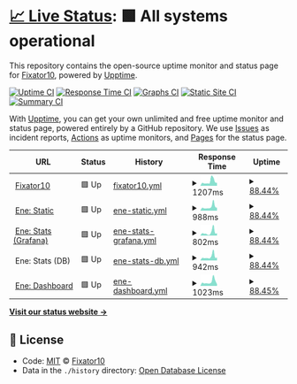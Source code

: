 # [📈 Live Status](https://status.fixator10.ru): <!--live status--> **🟩 All systems operational**

This repository contains the open-source uptime monitor and status page for [Fixator10](https://fixator10.ru), powered by [Upptime](https://github.com/upptime/upptime).

[![Uptime CI](https://github.com/koj-co/upptime/workflows/Uptime%20CI/badge.svg)](https://github.com/koj-co/upptime/actions?query=workflow%3A%22Uptime+CI%22)
[![Response Time CI](https://github.com/koj-co/upptime/workflows/Response%20Time%20CI/badge.svg)](https://github.com/koj-co/upptime/actions?query=workflow%3A%22Response+Time+CI%22)
[![Graphs CI](https://github.com/koj-co/upptime/workflows/Graphs%20CI/badge.svg)](https://github.com/koj-co/upptime/actions?query=workflow%3A%22Graphs+CI%22)
[![Static Site CI](https://github.com/koj-co/upptime/workflows/Static%20Site%20CI/badge.svg)](https://github.com/koj-co/upptime/actions?query=workflow%3A%22Static+Site+CI%22)
[![Summary CI](https://github.com/koj-co/upptime/workflows/Summary%20CI/badge.svg)](https://github.com/koj-co/upptime/actions?query=workflow%3A%22Summary+CI%22)

With [Upptime](https://upptime.js.org), you can get your own unlimited and free uptime monitor and status page, powered entirely by a GitHub repository. We use [Issues](https://github.com/fixator10/status/issues) as incident reports, [Actions](https://github.com/fixator10/status/actions) as uptime monitors, and [Pages](https://status.fixator10.ru) for the status page.

<!--start: status pages-->
<!-- This summary is generated by Upptime (https://github.com/upptime/upptime) -->
<!-- Do not edit this manually, your changes will be overwritten -->
<!-- prettier-ignore -->
| URL | Status | History | Response Time | Uptime |
| --- | ------ | ------- | ------------- | ------ |
| <img alt="" src="https://favicons.githubusercontent.com/fixator10.ru" height="13"> [Fixator10](https://fixator10.ru) | 🟩 Up | [fixator10.yml](https://github.com/fixator10/status/commits/HEAD/history/fixator10.yml) | <details><summary><img alt="Response time graph" src="./graphs/fixator10/response-time-week.png" height="20"> 1207ms</summary><br><a href="https://status.fixator10.ru/history/fixator10"><img alt="Response time 1184" src="https://img.shields.io/endpoint?url=https%3A%2F%2Fraw.githubusercontent.com%2Ffixator10%2Fstatus%2FHEAD%2Fapi%2Ffixator10%2Fresponse-time.json"></a><br><a href="https://status.fixator10.ru/history/fixator10"><img alt="24-hour response time 1443" src="https://img.shields.io/endpoint?url=https%3A%2F%2Fraw.githubusercontent.com%2Ffixator10%2Fstatus%2FHEAD%2Fapi%2Ffixator10%2Fresponse-time-day.json"></a><br><a href="https://status.fixator10.ru/history/fixator10"><img alt="7-day response time 1207" src="https://img.shields.io/endpoint?url=https%3A%2F%2Fraw.githubusercontent.com%2Ffixator10%2Fstatus%2FHEAD%2Fapi%2Ffixator10%2Fresponse-time-week.json"></a><br><a href="https://status.fixator10.ru/history/fixator10"><img alt="30-day response time 851" src="https://img.shields.io/endpoint?url=https%3A%2F%2Fraw.githubusercontent.com%2Ffixator10%2Fstatus%2FHEAD%2Fapi%2Ffixator10%2Fresponse-time-month.json"></a><br><a href="https://status.fixator10.ru/history/fixator10"><img alt="1-year response time 1184" src="https://img.shields.io/endpoint?url=https%3A%2F%2Fraw.githubusercontent.com%2Ffixator10%2Fstatus%2FHEAD%2Fapi%2Ffixator10%2Fresponse-time-year.json"></a></details> | <details><summary><a href="https://status.fixator10.ru/history/fixator10">88.44%</a></summary><a href="https://status.fixator10.ru/history/fixator10"><img alt="All-time uptime 90.97%" src="https://img.shields.io/endpoint?url=https%3A%2F%2Fraw.githubusercontent.com%2Ffixator10%2Fstatus%2FHEAD%2Fapi%2Ffixator10%2Fuptime.json"></a><br><a href="https://status.fixator10.ru/history/fixator10"><img alt="24-hour uptime 73.89%" src="https://img.shields.io/endpoint?url=https%3A%2F%2Fraw.githubusercontent.com%2Ffixator10%2Fstatus%2FHEAD%2Fapi%2Ffixator10%2Fuptime-day.json"></a><br><a href="https://status.fixator10.ru/history/fixator10"><img alt="7-day uptime 88.44%" src="https://img.shields.io/endpoint?url=https%3A%2F%2Fraw.githubusercontent.com%2Ffixator10%2Fstatus%2FHEAD%2Fapi%2Ffixator10%2Fuptime-week.json"></a><br><a href="https://status.fixator10.ru/history/fixator10"><img alt="30-day uptime 97.34%" src="https://img.shields.io/endpoint?url=https%3A%2F%2Fraw.githubusercontent.com%2Ffixator10%2Fstatus%2FHEAD%2Fapi%2Ffixator10%2Fuptime-month.json"></a><br><a href="https://status.fixator10.ru/history/fixator10"><img alt="1-year uptime 90.97%" src="https://img.shields.io/endpoint?url=https%3A%2F%2Fraw.githubusercontent.com%2Ffixator10%2Fstatus%2FHEAD%2Fapi%2Ffixator10%2Fuptime-year.json"></a></details>
| <img alt="" src="https://cdn.discordapp.com/avatars/257789498153238528/0b3b9d6b02bddc804d831ad919c2e36e.png?size=128" height="13"> [Ene: Static](https://ene.fixator10.ru) | 🟩 Up | [ene-static.yml](https://github.com/fixator10/status/commits/HEAD/history/ene-static.yml) | <details><summary><img alt="Response time graph" src="./graphs/ene-static/response-time-week.png" height="20"> 988ms</summary><br><a href="https://status.fixator10.ru/history/ene-static"><img alt="Response time 929" src="https://img.shields.io/endpoint?url=https%3A%2F%2Fraw.githubusercontent.com%2Ffixator10%2Fstatus%2FHEAD%2Fapi%2Fene-static%2Fresponse-time.json"></a><br><a href="https://status.fixator10.ru/history/ene-static"><img alt="24-hour response time 935" src="https://img.shields.io/endpoint?url=https%3A%2F%2Fraw.githubusercontent.com%2Ffixator10%2Fstatus%2FHEAD%2Fapi%2Fene-static%2Fresponse-time-day.json"></a><br><a href="https://status.fixator10.ru/history/ene-static"><img alt="7-day response time 988" src="https://img.shields.io/endpoint?url=https%3A%2F%2Fraw.githubusercontent.com%2Ffixator10%2Fstatus%2FHEAD%2Fapi%2Fene-static%2Fresponse-time-week.json"></a><br><a href="https://status.fixator10.ru/history/ene-static"><img alt="30-day response time 778" src="https://img.shields.io/endpoint?url=https%3A%2F%2Fraw.githubusercontent.com%2Ffixator10%2Fstatus%2FHEAD%2Fapi%2Fene-static%2Fresponse-time-month.json"></a><br><a href="https://status.fixator10.ru/history/ene-static"><img alt="1-year response time 929" src="https://img.shields.io/endpoint?url=https%3A%2F%2Fraw.githubusercontent.com%2Ffixator10%2Fstatus%2FHEAD%2Fapi%2Fene-static%2Fresponse-time-year.json"></a></details> | <details><summary><a href="https://status.fixator10.ru/history/ene-static">88.44%</a></summary><a href="https://status.fixator10.ru/history/ene-static"><img alt="All-time uptime 91.86%" src="https://img.shields.io/endpoint?url=https%3A%2F%2Fraw.githubusercontent.com%2Ffixator10%2Fstatus%2FHEAD%2Fapi%2Fene-static%2Fuptime.json"></a><br><a href="https://status.fixator10.ru/history/ene-static"><img alt="24-hour uptime 73.90%" src="https://img.shields.io/endpoint?url=https%3A%2F%2Fraw.githubusercontent.com%2Ffixator10%2Fstatus%2FHEAD%2Fapi%2Fene-static%2Fuptime-day.json"></a><br><a href="https://status.fixator10.ru/history/ene-static"><img alt="7-day uptime 88.44%" src="https://img.shields.io/endpoint?url=https%3A%2F%2Fraw.githubusercontent.com%2Ffixator10%2Fstatus%2FHEAD%2Fapi%2Fene-static%2Fuptime-week.json"></a><br><a href="https://status.fixator10.ru/history/ene-static"><img alt="30-day uptime 97.34%" src="https://img.shields.io/endpoint?url=https%3A%2F%2Fraw.githubusercontent.com%2Ffixator10%2Fstatus%2FHEAD%2Fapi%2Fene-static%2Fuptime-month.json"></a><br><a href="https://status.fixator10.ru/history/ene-static"><img alt="1-year uptime 91.86%" src="https://img.shields.io/endpoint?url=https%3A%2F%2Fraw.githubusercontent.com%2Ffixator10%2Fstatus%2FHEAD%2Fapi%2Fene-static%2Fuptime-year.json"></a></details>
| <img alt="" src="https://grafana.com/static/assets/img/fav32.png" height="13"> [Ene: Stats (Grafana)](https://ene.fixator10.ru/stats/api/health) | 🟩 Up | [ene-stats-grafana.yml](https://github.com/fixator10/status/commits/HEAD/history/ene-stats-grafana.yml) | <details><summary><img alt="Response time graph" src="./graphs/ene-stats-grafana/response-time-week.png" height="20"> 802ms</summary><br><a href="https://status.fixator10.ru/history/ene-stats-grafana"><img alt="Response time 805" src="https://img.shields.io/endpoint?url=https%3A%2F%2Fraw.githubusercontent.com%2Ffixator10%2Fstatus%2FHEAD%2Fapi%2Fene-stats-grafana%2Fresponse-time.json"></a><br><a href="https://status.fixator10.ru/history/ene-stats-grafana"><img alt="24-hour response time 808" src="https://img.shields.io/endpoint?url=https%3A%2F%2Fraw.githubusercontent.com%2Ffixator10%2Fstatus%2FHEAD%2Fapi%2Fene-stats-grafana%2Fresponse-time-day.json"></a><br><a href="https://status.fixator10.ru/history/ene-stats-grafana"><img alt="7-day response time 802" src="https://img.shields.io/endpoint?url=https%3A%2F%2Fraw.githubusercontent.com%2Ffixator10%2Fstatus%2FHEAD%2Fapi%2Fene-stats-grafana%2Fresponse-time-week.json"></a><br><a href="https://status.fixator10.ru/history/ene-stats-grafana"><img alt="30-day response time 641" src="https://img.shields.io/endpoint?url=https%3A%2F%2Fraw.githubusercontent.com%2Ffixator10%2Fstatus%2FHEAD%2Fapi%2Fene-stats-grafana%2Fresponse-time-month.json"></a><br><a href="https://status.fixator10.ru/history/ene-stats-grafana"><img alt="1-year response time 805" src="https://img.shields.io/endpoint?url=https%3A%2F%2Fraw.githubusercontent.com%2Ffixator10%2Fstatus%2FHEAD%2Fapi%2Fene-stats-grafana%2Fresponse-time-year.json"></a></details> | <details><summary><a href="https://status.fixator10.ru/history/ene-stats-grafana">88.44%</a></summary><a href="https://status.fixator10.ru/history/ene-stats-grafana"><img alt="All-time uptime 91.42%" src="https://img.shields.io/endpoint?url=https%3A%2F%2Fraw.githubusercontent.com%2Ffixator10%2Fstatus%2FHEAD%2Fapi%2Fene-stats-grafana%2Fuptime.json"></a><br><a href="https://status.fixator10.ru/history/ene-stats-grafana"><img alt="24-hour uptime 73.91%" src="https://img.shields.io/endpoint?url=https%3A%2F%2Fraw.githubusercontent.com%2Ffixator10%2Fstatus%2FHEAD%2Fapi%2Fene-stats-grafana%2Fuptime-day.json"></a><br><a href="https://status.fixator10.ru/history/ene-stats-grafana"><img alt="7-day uptime 88.44%" src="https://img.shields.io/endpoint?url=https%3A%2F%2Fraw.githubusercontent.com%2Ffixator10%2Fstatus%2FHEAD%2Fapi%2Fene-stats-grafana%2Fuptime-week.json"></a><br><a href="https://status.fixator10.ru/history/ene-stats-grafana"><img alt="30-day uptime 97.34%" src="https://img.shields.io/endpoint?url=https%3A%2F%2Fraw.githubusercontent.com%2Ffixator10%2Fstatus%2FHEAD%2Fapi%2Fene-stats-grafana%2Fuptime-month.json"></a><br><a href="https://status.fixator10.ru/history/ene-stats-grafana"><img alt="1-year uptime 91.42%" src="https://img.shields.io/endpoint?url=https%3A%2F%2Fraw.githubusercontent.com%2Ffixator10%2Fstatus%2FHEAD%2Fapi%2Fene-stats-grafana%2Fuptime-year.json"></a></details>
| <img alt="" src="https://www.influxdata.com/wp-content/uploads/Favicon-blue-200x200.png" height="13"> Ene: Stats (DB) | 🟩 Up | [ene-stats-db.yml](https://github.com/fixator10/status/commits/HEAD/history/ene-stats-db.yml) | <details><summary><img alt="Response time graph" src="./graphs/ene-stats-db/response-time-week.png" height="20"> 942ms</summary><br><a href="https://status.fixator10.ru/history/ene-stats-db"><img alt="Response time 914" src="https://img.shields.io/endpoint?url=https%3A%2F%2Fraw.githubusercontent.com%2Ffixator10%2Fstatus%2FHEAD%2Fapi%2Fene-stats-db%2Fresponse-time.json"></a><br><a href="https://status.fixator10.ru/history/ene-stats-db"><img alt="24-hour response time 886" src="https://img.shields.io/endpoint?url=https%3A%2F%2Fraw.githubusercontent.com%2Ffixator10%2Fstatus%2FHEAD%2Fapi%2Fene-stats-db%2Fresponse-time-day.json"></a><br><a href="https://status.fixator10.ru/history/ene-stats-db"><img alt="7-day response time 942" src="https://img.shields.io/endpoint?url=https%3A%2F%2Fraw.githubusercontent.com%2Ffixator10%2Fstatus%2FHEAD%2Fapi%2Fene-stats-db%2Fresponse-time-week.json"></a><br><a href="https://status.fixator10.ru/history/ene-stats-db"><img alt="30-day response time 788" src="https://img.shields.io/endpoint?url=https%3A%2F%2Fraw.githubusercontent.com%2Ffixator10%2Fstatus%2FHEAD%2Fapi%2Fene-stats-db%2Fresponse-time-month.json"></a><br><a href="https://status.fixator10.ru/history/ene-stats-db"><img alt="1-year response time 914" src="https://img.shields.io/endpoint?url=https%3A%2F%2Fraw.githubusercontent.com%2Ffixator10%2Fstatus%2FHEAD%2Fapi%2Fene-stats-db%2Fresponse-time-year.json"></a></details> | <details><summary><a href="https://status.fixator10.ru/history/ene-stats-db">88.44%</a></summary><a href="https://status.fixator10.ru/history/ene-stats-db"><img alt="All-time uptime 90.26%" src="https://img.shields.io/endpoint?url=https%3A%2F%2Fraw.githubusercontent.com%2Ffixator10%2Fstatus%2FHEAD%2Fapi%2Fene-stats-db%2Fuptime.json"></a><br><a href="https://status.fixator10.ru/history/ene-stats-db"><img alt="24-hour uptime 73.92%" src="https://img.shields.io/endpoint?url=https%3A%2F%2Fraw.githubusercontent.com%2Ffixator10%2Fstatus%2FHEAD%2Fapi%2Fene-stats-db%2Fuptime-day.json"></a><br><a href="https://status.fixator10.ru/history/ene-stats-db"><img alt="7-day uptime 88.44%" src="https://img.shields.io/endpoint?url=https%3A%2F%2Fraw.githubusercontent.com%2Ffixator10%2Fstatus%2FHEAD%2Fapi%2Fene-stats-db%2Fuptime-week.json"></a><br><a href="https://status.fixator10.ru/history/ene-stats-db"><img alt="30-day uptime 97.34%" src="https://img.shields.io/endpoint?url=https%3A%2F%2Fraw.githubusercontent.com%2Ffixator10%2Fstatus%2FHEAD%2Fapi%2Fene-stats-db%2Fuptime-month.json"></a><br><a href="https://status.fixator10.ru/history/ene-stats-db"><img alt="1-year uptime 90.26%" src="https://img.shields.io/endpoint?url=https%3A%2F%2Fraw.githubusercontent.com%2Ffixator10%2Fstatus%2FHEAD%2Fapi%2Fene-stats-db%2Fuptime-year.json"></a></details>
| <img alt="" src="https://cdn.discordapp.com/avatars/257789498153238528/0b3b9d6b02bddc804d831ad919c2e36e.png?size=128" height="13"> [Ene: Dashboard](https://ene.fixator10.ru/dash/) | 🟩 Up | [ene-dashboard.yml](https://github.com/fixator10/status/commits/HEAD/history/ene-dashboard.yml) | <details><summary><img alt="Response time graph" src="./graphs/ene-dashboard/response-time-week.png" height="20"> 1023ms</summary><br><a href="https://status.fixator10.ru/history/ene-dashboard"><img alt="Response time 940" src="https://img.shields.io/endpoint?url=https%3A%2F%2Fraw.githubusercontent.com%2Ffixator10%2Fstatus%2FHEAD%2Fapi%2Fene-dashboard%2Fresponse-time.json"></a><br><a href="https://status.fixator10.ru/history/ene-dashboard"><img alt="24-hour response time 866" src="https://img.shields.io/endpoint?url=https%3A%2F%2Fraw.githubusercontent.com%2Ffixator10%2Fstatus%2FHEAD%2Fapi%2Fene-dashboard%2Fresponse-time-day.json"></a><br><a href="https://status.fixator10.ru/history/ene-dashboard"><img alt="7-day response time 1023" src="https://img.shields.io/endpoint?url=https%3A%2F%2Fraw.githubusercontent.com%2Ffixator10%2Fstatus%2FHEAD%2Fapi%2Fene-dashboard%2Fresponse-time-week.json"></a><br><a href="https://status.fixator10.ru/history/ene-dashboard"><img alt="30-day response time 760" src="https://img.shields.io/endpoint?url=https%3A%2F%2Fraw.githubusercontent.com%2Ffixator10%2Fstatus%2FHEAD%2Fapi%2Fene-dashboard%2Fresponse-time-month.json"></a><br><a href="https://status.fixator10.ru/history/ene-dashboard"><img alt="1-year response time 940" src="https://img.shields.io/endpoint?url=https%3A%2F%2Fraw.githubusercontent.com%2Ffixator10%2Fstatus%2FHEAD%2Fapi%2Fene-dashboard%2Fresponse-time-year.json"></a></details> | <details><summary><a href="https://status.fixator10.ru/history/ene-dashboard">88.45%</a></summary><a href="https://status.fixator10.ru/history/ene-dashboard"><img alt="All-time uptime 90.27%" src="https://img.shields.io/endpoint?url=https%3A%2F%2Fraw.githubusercontent.com%2Ffixator10%2Fstatus%2FHEAD%2Fapi%2Fene-dashboard%2Fuptime.json"></a><br><a href="https://status.fixator10.ru/history/ene-dashboard"><img alt="24-hour uptime 73.93%" src="https://img.shields.io/endpoint?url=https%3A%2F%2Fraw.githubusercontent.com%2Ffixator10%2Fstatus%2FHEAD%2Fapi%2Fene-dashboard%2Fuptime-day.json"></a><br><a href="https://status.fixator10.ru/history/ene-dashboard"><img alt="7-day uptime 88.45%" src="https://img.shields.io/endpoint?url=https%3A%2F%2Fraw.githubusercontent.com%2Ffixator10%2Fstatus%2FHEAD%2Fapi%2Fene-dashboard%2Fuptime-week.json"></a><br><a href="https://status.fixator10.ru/history/ene-dashboard"><img alt="30-day uptime 97.34%" src="https://img.shields.io/endpoint?url=https%3A%2F%2Fraw.githubusercontent.com%2Ffixator10%2Fstatus%2FHEAD%2Fapi%2Fene-dashboard%2Fuptime-month.json"></a><br><a href="https://status.fixator10.ru/history/ene-dashboard"><img alt="1-year uptime 90.27%" src="https://img.shields.io/endpoint?url=https%3A%2F%2Fraw.githubusercontent.com%2Ffixator10%2Fstatus%2FHEAD%2Fapi%2Fene-dashboard%2Fuptime-year.json"></a></details>

<!--end: status pages-->

[**Visit our status website →**](https://status.fixator10.ru)

## 📄 License

- Code: [MIT](./LICENSE) © [Fixator10](https://fixator10.ru)
- Data in the `./history` directory: [Open Database License](https://opendatacommons.org/licenses/odbl/1-0/)
